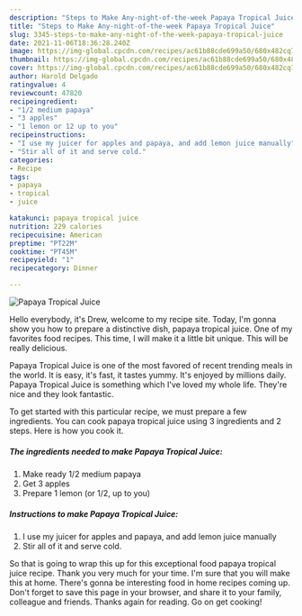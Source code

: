 ```yaml
---
description: "Steps to Make Any-night-of-the-week Papaya Tropical Juice"
title: "Steps to Make Any-night-of-the-week Papaya Tropical Juice"
slug: 3345-steps-to-make-any-night-of-the-week-papaya-tropical-juice
date: 2021-11-06T18:36:28.240Z
image: https://img-global.cpcdn.com/recipes/ac61b88cde699a50/680x482cq70/papaya-tropical-juice-recipe-main-photo.jpg
thumbnail: https://img-global.cpcdn.com/recipes/ac61b88cde699a50/680x482cq70/papaya-tropical-juice-recipe-main-photo.jpg
cover: https://img-global.cpcdn.com/recipes/ac61b88cde699a50/680x482cq70/papaya-tropical-juice-recipe-main-photo.jpg
author: Harold Delgado
ratingvalue: 4
reviewcount: 47820
recipeingredient:
- "1/2 medium papaya"
- "3 apples"
- "1 lemon or 12 up to you"
recipeinstructions:
- "I use my juicer for apples and papaya, and add lemon juice manually"
- "Stir all of it and serve cold."
categories:
- Recipe
tags:
- papaya
- tropical
- juice

katakunci: papaya tropical juice 
nutrition: 229 calories
recipecuisine: American
preptime: "PT22M"
cooktime: "PT45M"
recipeyield: "1"
recipecategory: Dinner

---
```



![Papaya Tropical Juice](https://img-global.cpcdn.com/recipes/ac61b88cde699a50/680x482cq70/papaya-tropical-juice-recipe-main-photo.jpg)

Hello everybody, it's Drew, welcome to my recipe site. Today, I'm gonna show you how to prepare a distinctive dish, papaya tropical juice. One of my favorites food recipes. This time, I will make it a little bit unique. This will be really delicious.

Papaya Tropical Juice is one of the most favored of recent trending meals in the world. It is easy, it's fast, it tastes yummy. It's enjoyed by millions daily. Papaya Tropical Juice is something which I've loved my whole life. They're nice and they look fantastic.




To get started with this particular recipe, we must prepare a few ingredients. You can cook papaya tropical juice using 3 ingredients and 2 steps. Here is how you cook it.

<!--inarticleads1-->

##### The ingredients needed to make Papaya Tropical Juice:

1. Make ready 1/2 medium papaya
1. Get 3 apples
1. Prepare 1 lemon (or 1/2, up to you)




<!--inarticleads2-->

##### Instructions to make Papaya Tropical Juice:

1. I use my juicer for apples and papaya, and add lemon juice manually
1. Stir all of it and serve cold.




So that is going to wrap this up for this exceptional food papaya tropical juice recipe. Thank you very much for your time. I'm sure that you will make this at home. There's gonna be interesting food in home recipes coming up. Don't forget to save this page in your browser, and share it to your family, colleague and friends. Thanks again for reading. Go on get cooking!
